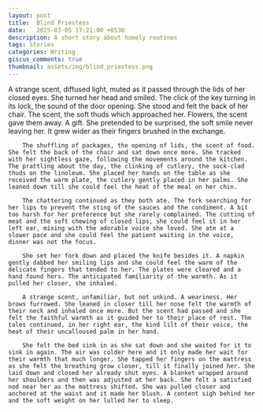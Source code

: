 ```yaml
---
layout: post
title:  Blind Priestess
date:   2025-03-05 17:21:00 +0530
description: A short story about homely routines
tags: Stories
categories: Writing
giscus_comments: true
thumbnail: assets/img/blind_priestess.png
---
```


<div class="background-wrapper" data-bg="{{ '/assets/img/blind_priestess.png' | relative_url }}">
<div class="content-container">
        A strange scent, diffused light, muted as it passed through the lids of her closed eyes. She turned her head and smiled. The click of the key turning in its lock, the sound of the door opening. She stood and felt the back of her chair. The scent, the soft thuds which approached her. Flowers, the scent gave them away. A gift. She pretended to be surprised, the soft smile never leaving her. It grew wider as their fingers brushed in the exchange.

        The shuffling of packages, the opening of lids, the scent of food. She felt the back of the chair and sat down once more. She tracked with her sightless gaze, following the movements around the kitchen. The prattling about the day, the clinking of cutlery, the sock-clad thuds on the linoleum. She placed her hands on the table as she received the warm plate, the cutlery gently placed in her palms. She leaned down till she could feel the heat of the meal on her chin. 

        The chattering continued as they both ate. The fork searching for her lips to prevent the sting of the sauces and the condiment. A bit too harsh for her preference but she rarely complained. The cutting of meat and the soft chewing of closed lips, she could feel it in her left ear, mixing with the adorable voice she loved. She ate at a slower pace and she could feel the patient waiting in the voice, dinner was not the focus.

        She set her fork down and placed the knife besides it. A napkin gently dabbed her smiling lips and she could feel the warm of the delicate fingers that tended to her. The plates were cleared and a hand found hers. The anticipated familiarity of the warmth. As it pulled her closer, she inhaled.

        A strange scent, unfamiliar, but not unkind. A weariness. Her brows furrowed. She leaned in closer till her nose felt the warmth of their neck and inhaled once more. But the scent had passed and she felt the faithful warmth as it guided her to their place of rest. The tales continued, in her right ear, the kind lilt of their voice, the heat of their uncalloused palm in her hand. 

        She felt the bed sink in as she sat down and she waited for it to sink in again. The air was colder here and it only made her wait for their warmth that much longer. She tapped her fingers on the mattress as she felt the breathing grow closer, till it finally joined her. She laid down and closed her already shut eyes. A blanket wrapped around her shoulders and then was adjusted at her back. She felt a satisfied nod near her as the mattress shifted. She was pulled closer and anchored at the waist and it made her blush. A content sigh behind her and the soft weight on her lulled her to sleep.
</div>
</div>
